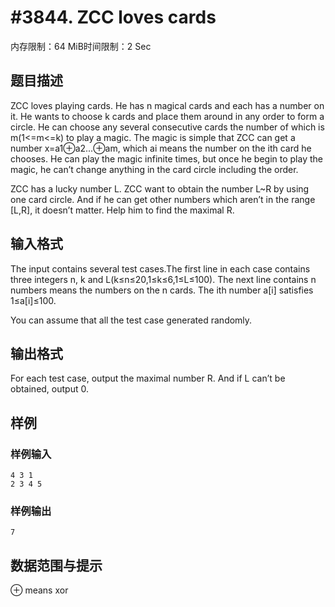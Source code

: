 # #3844. ZCC loves cards

内存限制：64 MiB时间限制：2 Sec

## 题目描述

ZCC loves playing cards. He has n magical cards and each has a number on it. He wants to choose k cards and place them around in any order to form a circle. He can choose any several consecutive cards the number of which is m(1<=m<=k) to play a magic. The magic is simple that ZCC can get a number x=a1&oplus;a2...&oplus;am, which ai means the number on the ith card he chooses. He can play the magic infinite times, but once he begin to play the magic, he can&rsquo;t change anything in the card circle including the order.

ZCC has a lucky number L. ZCC want to obtain the number L~R by using one card circle. And if he can get other numbers which aren&rsquo;t in the range [L,R], it doesn&rsquo;t matter. Help him to find the maximal R.

## 输入格式

The input contains several test cases.The first line in each case contains three integers n, k and L(k&le;n&le;20,1&le;k&le;6,1&le;L&le;100). The next line contains n numbers means the numbers on the n cards. The ith number a[i] satisfies 1&le;a[i]&le;100.

You can assume that all the test case generated randomly.

## 输出格式

For each test case, output the maximal number R. And if L can&rsquo;t be obtained, output 0.

## 样例

### 样例输入

    
    4 3 1
    2 3 4 5
    

### 样例输出

    
    7
    

## 数据范围与提示

&oplus; means xor 
